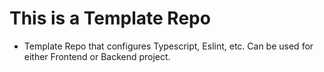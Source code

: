 # This is a Template Repo
- Template Repo that configures Typescript, Eslint, etc. Can be used for either Frontend or Backend project.